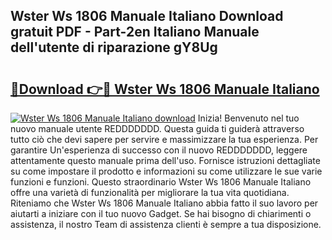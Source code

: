 ## Wster Ws 1806 Manuale Italiano Download gratuit PDF - Part-2en Italiano Manuale dell'utente di riparazione gY8Ug

# <h2><a href="http://dffbhf5.blite.top/?on=Wster+Ws+1806+Manuale+Italiano">🔗Download 👉🔴 Wster Ws 1806 Manuale Italiano</a></h2>

[![Wster Ws 1806 Manuale Italiano download](https://i.imgur.com/lujVjoI.png)](http://dffbhf5.blite.top/?on=Wster+Ws+1806+Manuale+Italiano)
Inizia! Benvenuto nel tuo nuovo manuale utente REDDDDDDD. Questa guida ti guiderà attraverso tutto ciò che devi sapere per servire e massimizzare la tua esperienza. Per garantire Un'esperienza di successo con il nuovo REDDDDDDD, leggere attentamente questo manuale prima dell'uso. Fornisce istruzioni dettagliate su come impostare il prodotto e informazioni su come utilizzare le sue varie funzioni e funzioni. Questo straordinario Wster Ws 1806 Manuale Italiano offre una varietà di funzionalità per migliorare la tua vita quotidiana. Riteniamo che Wster Ws 1806 Manuale Italiano abbia fatto il suo lavoro per aiutarti a iniziare con il tuo nuovo Gadget. Se hai bisogno di chiarimenti o assistenza, il nostro Team di assistenza clienti è sempre a tua disposizione.
